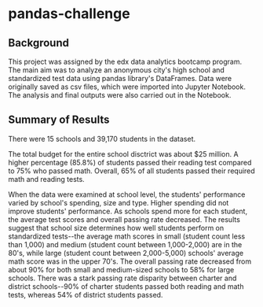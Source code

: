 # pandas-challenge

## Background ##
This project was assigned by the edx data analytics bootcamp program.
The main aim was to analyze an anonymous city's high school and standardized test data using pandas library's DataFrames.
Data were originally saved as csv files, which were imported into Jupyter Notebook. The analysis and final outputs were also carried out in the Notebook.

## Summary of Results ##
There were 15 schools and 39,170 students in the dataset. 

The total budget for the entire school disctrict was about $25 million. A higher percentage (85.8%) of students passed their reading test compared to 75% who passed math. Overall, 65% of all students passed their required math and reading tests.

When the data were examined at school level, the students' performance varied by school's spending, size and type.
Higher spending did not improve students' performance. As schools spend more for each student, the average test scores and overall passing rate decreased.
The results suggest that school size determines how well students perform on standardized tests--the average math scores in small (student count less than 1,000) and medium (student count between 1,000-2,000) are in the 80's, while large (student count between 2,000-5,000) schools' average math score was in the upper 70's. 
The overall passing rate decreased from about 90% for both small and medium-sized schools to 58% for large schools. 
There was a stark passing rate disparity between charter and district schools--90% of charter students passed both reading and math tests, whereas 54% of district students passed.
